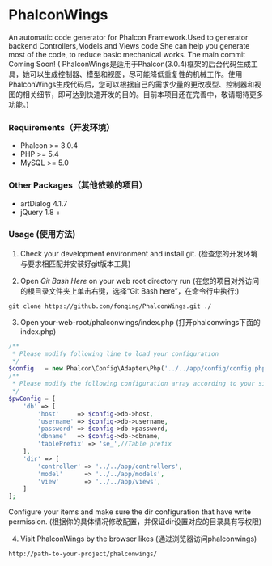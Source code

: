 # PhalconWings
An automatic code generator for Phalcon Framework.Used to generator backend Controllers,Models and Views code.She can help you generate most of the code, to reduce basic mechanical works. 
The main commit Coming Soon!
( PhalconWings是适用于Phalcon(3.0.4)框架的后台代码生成工具，她可以生成控制器、模型和视图，尽可能降低重复性的机械工作。使用PhalconWings生成代码后，您可以根据自己的需求少量的更改模型、控制器和视图的相关细节，即可达到快速开发的目的。目前本项目还在完善中，敬请期待更多功能。)

### Requirements（开发环境）
* Phalcon >= 3.0.4
* PHP >= 5.4
* MySQL >= 5.0

### Other Packages（其他依赖的项目）
* artDialog 4.1.7
* jQuery 1.8 +

### Usage (使用方法)

1. Check your development environment and install git. (检查您的开发环境与要求相匹配并安装好git版本工具)

2. Open *Git Bash Here* on your web root directory run (在您的项目对外访问的根目录文件夹上单击右键，选择“Git Bash here”，在命令行中执行:)

```
git clone https://github.com/fonqing/PhalconWings.git ./
```

3. Open your-web-root/phalconwings/index.php (打开phalconwings下面的index.php)


```PHP
/**
 * Please modify following line to load your configuration
 */
$config   = new Phalcon\Config\Adapter\Php('../../app/config/config.php');
/**
 * Please modify the following configuration array according to your situation
 */
$pwConfig = [
    'db' => [
        'host'     => $config->db->host,
        'username' => $config->db->username,
        'password' => $config->db->password,
        'dbname'   => $config->db->dbname,
        'tablePrefix' => 'se_',//Table prefix 
    ],
    'dir' => [
        'controller' => '../../app/controllers',
        'model'      => '../../app/models',
        'view'       => '../../app/views',
    ]
];
```
  Configure your items and make sure the dir configuration that have write permission.
  (根据你的具体情况修改配置，并保证dir设置对应的目录具有写权限)

4. Visit PhalconWings by the browser likes (通过浏览器访问phalconwings)

```
http://path-to-your-project/phalconwings/
``` 